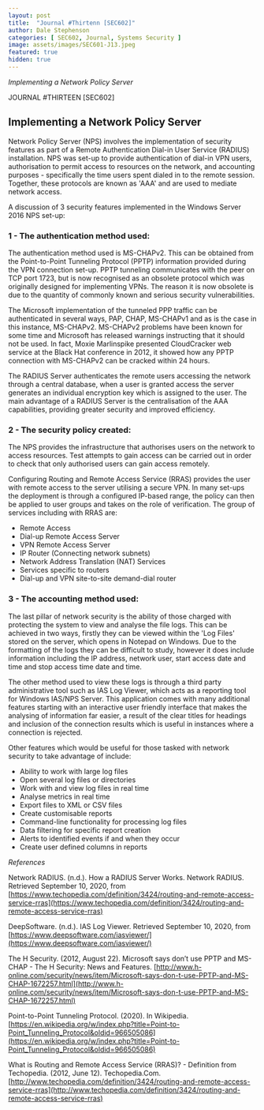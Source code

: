 ```yaml
---
layout: post
title:  "Journal #Thirtenn [SEC602]"
author: Dale Stephenson
categories: [ SEC602, Journal, Systems Security ]
image: assets/images/SEC601-J13.jpeg
featured: true
hidden: true
---
```

<i>Implementing a Network Policy Server</i>

JOURNAL #THIRTEEN [SEC602]

<h2>Implementing a Network Policy Server</h2>

Network Policy Server (NPS) involves the implementation of security features as part of a Remote Authentication Dial-in User Service (RADIUS) installation. NPS was set-up to provide authentication of dial-in VPN users, authorisation to permit access to resources on the network, and accounting purposes - specifically the time users spent dialed in to the remote session. Together, these protocols are known as 'AAA' and are used to mediate network access. 

A discussion of 3 security features implemented in the Windows Server 2016 NPS set-up:

<h3>1 - The authentication method used:</h3> 

The authentication method used is MS-CHAPv2. This can be obtained from the Point-to-Point Tunneling Protocol (PPTP) information provided during the VPN connection set-up. PPTP tunneling communicates with the peer on TCP port 1723, but is now recognised as an obsolete protocol which was originally designed for implementing VPNs. The reason it is now obsolete is due to the quantity of commonly known and serious security vulnerabilities.

The Microsoft implementation of the tunneled PPP traffic can be authenticated in several ways, PAP, CHAP, MS-CHAPv1 and as is the case in this instance, MS-CHAPv2. MS-CHAPv2 problems have been known for some time and Microsoft has released warnings instructing that it should not be used. In fact, Moxie Marlinspike presented CloudCracker web service at the Black Hat conference in 2012, it showed how any PPTP connection with MS-CHAPv2 can be cracked within 24 hours.  

The RADIUS Server authenticates the remote users accessing the network through a central database, when a user is granted access the server generates an individual encryption key which is assigned to the user. The main advantage of a RADIUS Server is the centralisation of the AAA capabilities, providing greater security and improved efficiency.

<h3>2 - The security policy created:</h3> 

The NPS provides the infrastructure that authorises users on the network to access resources. Test attempts to gain access can be carried out in order to check that only authorised users can gain access remotely. 

Configuring Routing and Remote Access Service (RRAS) provides the user with remote access to the server utilising a secure VPN. In many set-ups the deployment is through a configured IP-based range, the policy can then be applied to user groups and takes on the role of verification. The group of services including with RRAS are:

- Remote Access
- Dial-up Remote Access Server 
- VPN Remote Access Server 
- IP Router (Connecting network subnets)
- Network Address Translation (NAT) Services 
- Services specific to routers
- Dial-up and VPN site-to-site demand-dial router

<h3>3 - The accounting method used:</h3> 

The last pillar of network security is the ability of those charged with protecting the system to view and analyse the file logs. This can be achieved in two ways, firstly they can be viewed within the 'Log Files' stored on the server, which opens in Notepad on Windows. Due to the formatting of the logs they can be difficult to study, however it does include information including the IP address, network user, start access date and time and stop access time date and time.

The other method used to view these logs is through a third party administrative tool such as IAS Log Viewer, which acts as a reporting tool for Windows IAS/NPS Server. This application comes with many additional features starting with an interactive user friendly interface that makes the analysing of information far easier, a result of the clear titles for headings and inclusion of the connection results which is useful in instances where a connection is rejected.

Other features which would be useful for those tasked with network security to take advantage of include:

- Ability to work with large log files
- Open several log files or directories 
- Work with and view log files in real time 
- Analyse metrics in real time 
- Export files to XML or CSV files
- Create customisable reports 
- Command-line functionality for processing log files
- Data filtering for specific report creation
- Alerts to identified events if and when they occur
- Create user defined columns in reports

<i>References</i> 

Network RADIUS. (n.d.). How a RADIUS Server Works. Network RADIUS. Retrieved September 10, 2020, from [https://www.techopedia.com/definition/3424/routing-and-remote-access-service-rras](https://www.techopedia.com/definition/3424/routing-and-remote-access-service-rras)

DeepSoftware. (n.d.). IAS Log Viewer. Retrieved September 10, 2020, from [https://www.deepsoftware.com/iasviewer/](https://www.deepsoftware.com/iasviewer/)

The H Security. (2012, August 22). Microsoft says don’t use PPTP and MS-CHAP - The H Security: News and Features. [http://www.h-online.com/security/news/item/Microsoft-says-don-t-use-PPTP-and-MS-CHAP-1672257.html](http://www.h-online.com/security/news/item/Microsoft-says-don-t-use-PPTP-and-MS-CHAP-1672257.html)

Point-to-Point Tunneling Protocol. (2020). In Wikipedia. [https://en.wikipedia.org/w/index.php?title=Point-to-Point_Tunneling_Protocol&oldid=966505086](https://en.wikipedia.org/w/index.php?title=Point-to-Point_Tunneling_Protocol&oldid=966505086)

What is Routing and Remote Access Service (RRAS)? - Definition from Techopedia. (2012, June 12). Techopedia.Com. [http://www.techopedia.com/definition/3424/routing-and-remote-access-service-rras](http://www.techopedia.com/definition/3424/routing-and-remote-access-service-rras)




